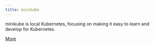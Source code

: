 ```yaml
---
title: minikube
---
```


minikube is local Kubernetes, focusing on making it easy to learn and develop for Kubernetes.

[More](https://minikube.sigs.k8s.io/docs/start/)

